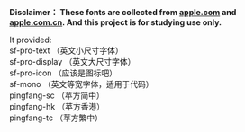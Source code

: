 **Disclaimer： These fonts are collected from [apple.com](https://apple.com) and [apple.com.cn](https://apple.com.cn/cn). And this project is for studying use only.**

It provided:  
sf-pro-text （英文小尺寸字体）  
sf-pro-display （英文大尺寸字体）  
sf-pro-icon （应该是图标吧）  
sf-mono （英文等宽字体，适用于代码）  
pingfang-sc （苹方简中）  
pingfang-hk （苹方香港）  
pingfang-tc （苹方繁中）  
